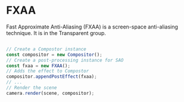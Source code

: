 # FXAA

Fast Approximate Anti-Aliasing (FXAA) is a screen-space anti-aliasing technique. It is in the Transparent group.

```javascript

// Create a Compostor instance
const compositor = new Compositor();
// Create a post-processing instance for SAO
const fxaa = new FXAA();
// Adds the effect to Compostor
compositor.appendPostEffect(fxaa);
// ...
// Render the scene
camera.render(scene, compositor);

```

<div class="showcase" case="tut-30" style="width:600px;height:800px;"></div>
